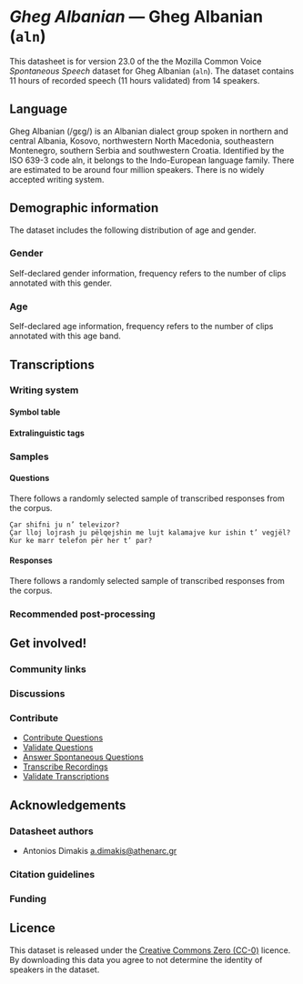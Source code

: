 # *Gheg Albanian* &mdash; Gheg Albanian (`aln`)

This datasheet is for version 23.0 of the the Mozilla Common Voice *Spontaneous Speech* dataset 
for Gheg Albanian (`aln`). The dataset contains 11 hours of recorded
speech (11 hours validated) from 14 speakers.

## Language

Gheg Albanian (/ɡɛɡ/) is an Albanian dialect group spoken in northern and central Albania, Kosovo, northwestern North Macedonia, southeastern Montenegro, southern Serbia and southwestern Croatia. Identified by the ISO 639-3 code aln, it belongs to the Indo-European language family. There are estimated to be around four million speakers. There is no widely accepted writing system.

## Demographic information
<!-- You can get a lot of the information in this section from https://analyzer.cv-toolbox.web.tr/browse -->
The dataset includes the following distribution of age and gender.

### Gender

Self-declared gender information, frequency refers to the number of clips annotated with this gender.

<!-- {{GENDER_TABLE}} -->
<!-- @ AUTOMATICALLY GENERATED @ -->
<!-- 
| Gender | Frequency |
|--------|-----------|
| male, masculine | ? |
| undeclared | ? |
| female, feminine | ? |
-->
### Age

Self-declared age information, frequency refers to the number of clips annotated with this age band.

<!-- {{AGE_TABLE}} -->
<!-- @ AUTOMATICALLY GENERATED @ -->
<!-- 
| Age band | Frequency |
|----------|-----------|
| teens | ? |
| twenties | ? |
| thirties | ? |
| fourties | ? |
| fifties | ? |
   ...if other age ranges are present in your data, add rows...
-->

## Transcriptions

<!-- {{TRANSCRIPTIONS_DESCRIPTION}} -->
<!-- A description of the transcription system used -->

### Writing system

<!-- {{WRITING_SYSTEM_DESCRIPTION}} -->
<!-- @ OPTIONAL @ -->
<!-- A description of the writing system (or writing systems) used in the text corpus -->

#### Symbol table

<!-- {{ALPHABET_TABLE}} -->
<!-- @ OPTIONAL @ -->
<!-- If the writing system is alphabetic, you can include the valid alphabet here -->

#### Extralinguistic tags

### Samples

#### Questions

There follows a randomly selected sample of transcribed responses from the corpus.

```
Çar shifni ju n’ televizor?
Çar lloj lojrash ju pëlqejshin me lujt kalamajve kur ishin t’ vegjël?
Kur ke marr telefon për her t’ par?
```

#### Responses

There follows a randomly selected sample of transcribed responses from the corpus.

<!-- {{TRANSCRIPTIONS_SAMPLE}} -->

### Recommended post-processing

<!-- {{RECOMMENDED_POSTPROCESSING_DESCRIPTION}} -->
<!-- @ OPTIONAL @ -->
<!-- What should people do before they use the data, for example Unicode normalisation or normalisation of extralinguistic tags -->

## Get involved!

### Community links

<!-- {{COMMUNITY_LINKS_LIST}} -->
<!-- @ OPTIONAL @ -->
<!-- Links to community chats / fora -->

### Discussions

<!-- {{DISCUSSION_LINKS_LIST}} -->
<!-- @ OPTIONAL @ -->
<!-- Any links to discussions, for example on Discourse or other fora or blogs can be included here -->

### Contribute

<!-- {{CONTRIBUTE_LINKS_LIST}} -->
<!-- Here you can include links for how to contribute to the dataset -->
* [Contribute Questions](https://commonvoice.mozilla.org/spontaneous-speech/beta/question)
* [Validate Questions](https://commonvoice.mozilla.org/spontaneous-speech/beta/validate)
* [Answer Spontaneous Questions](https://commonvoice.mozilla.org/spontaneous-speech/beta/prompts)
* [Transcribe Recordings](https://commonvoice.mozilla.org/spontaneous-speech/beta/transcribe)
* [Validate Transcriptions](https://commonvoice.mozilla.org/spontaneous-speech/beta/check-transcript)

## Acknowledgements

### Datasheet authors

<!-- {{DATASHEET_AUTHORS_LIST}} -->
<!-- A list in the format of: Your Name <email@email.com> -->
* Antonios Dimakis <a.dimakis@athenarc.gr>

### Citation guidelines

<!-- {{CITATION_DESCRIPTION}} -->
<!-- @ OPTIONAL @ -->
<!-- If you published a paper and would like people to cite it, you can include the BiBTeX here -->

### Funding

<!-- {{FUNDING_DESCRIPTION}} -->
<!-- @ OPTIONAL @ -->
<!-- If you received any funding, you can include the acknowledgement here -->

## Licence

This dataset is released under the [Creative Commons Zero (CC-0)](https://creativecommons.org/public-domain/cc0/) licence. By downloading this data
you agree to not determine the identity of speakers in the dataset.

